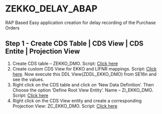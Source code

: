 # ZEKKO_DELAY_ABAP
RAP Based Easy application creation for delay recording of the Purchase Orders
## Step 1 - Create CDS Table | CDS View | CDS Entite | Projection View
1.	Create CDS table – ZEKKO_DMO. Script: [Click here](https://github.com/sabarna17/ZEKKO_DELAY_ABAP/blob/main/zekko_dmo.abap)
2.	Create custom CDS View for EKKO and LIFNR mappings. Script: [Click here](https://github.com/sabarna17/ZEKKO_DELAY_ABAP/blob/main/ZCDS_EKKO_DMO.abap). Now execute this DDL View(ZDDL_EKKO_DMO) from SE16n and see the values.
3.	Right click on the CDS table and click on ‘New Data Definition’. Then Choose the option ‘Define Root View Entity’. Name – ZI_EKKO_DMO. Script: [Click here](https://github.com/sabarna17/ZEKKO_DELAY_ABAP/blob/main/ZI_EKKO_DMO.abap)
4.	Right click on the CDS View entity and create a corresponding Projection View: ZC_EKKO_DMO. Script: [Click here](https://github.com/sabarna17/ZEKKO_DELAY_ABAP/blob/main/ZC_EKKO_DMO.abap)



